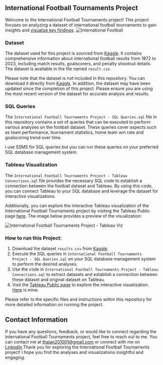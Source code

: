 ## International Football Tournaments Project
Welcome to the International Football Tournaments project! This project focuses on analyzing a dataset of international football tournaments to gain insights and [visualize key findings](https://public.tableau.com/app/profile/chon.thai.an.nguyen/viz/InternationalFootballTournamentsDashboard/Dashboard1?publish=yes).
![International Football](https://github.com/ThaiAnNguyen/DataAnalystPortfolio/assets/155811703/b95e75f9-10e4-486f-a258-46219836d4f8)


### Dataset
The dataset used for this project is sourced from [Kaggle](https://www.kaggle.com/datasets/martj42/international-football-results-from-1872-to-2017?select=shootouts.csv). It contains comprehensive information about international football results from 1872 to 2023, including match results, goalscorers, and penalty shootout details. The dataset is available in the file named `result.csv`.

Please note that the dataset is not included in this repository. You can download it directly from [Kaggle](https://www.kaggle.com/datasets/martj42/international-football-results-from-1872-to-2017?select=shootouts.csv). In addition, the dataset may have been updated since the completion of this project. Please ensure you are using the most recent version of the dataset for accurate analysis and results.

### SQL Queries
The `International Football Tournaments Project - SQL Queries.sql` file in this repository contains a set of queries that can be executed to perform various analyses on the football dataset. These queries cover aspects such as team performance, tournament statistics, home team win rate and goalscoring trend over time. 

I use SSMS for SQL queries but you can run these queries on your preferred SQL database management system.

### Tableau Visualization
The `International Football Tournaments Project - Tableau Connections.sql` file provides the necessary SQL code to establish a connection between the football dataset and Tableau. By using this code, you can connect Tableau to your SQL database and leverage the dataset for interactive visualizations.

Additionally, you can explore the interactive Tableau visualization of the International Football Tournaments project by visiting the Tableau Public page [here](https://public.tableau.com/app/profile/chon.thai.an.nguyen/viz/InternationalFootballTournamentsDashboard/Dashboard1?publish=yes). The image below provides a preview of the visualization:

![International Football Tournaments Project - Tableau Viz](https://github.com/ThaiAnNguyen/DataAnalystPortfolio/assets/155811703/eed6203e-e2e3-4e9d-9ea9-a21ab596f0cb)



### How to run this Project:
1. Download the dataset `results.csv` from [Kaggle](https://www.kaggle.com/datasets/martj42/international-football-results-from-1872-to-2017?select=shootouts.csv).
2. Execute the SQL queries in `International Football Tournaments Project - SQL Queries.sql` on your SQL database management system to perform the desired analyses.
3. Use the code in `International Football Tournaments Project - Tableau Connections.sql` to extract datasets and establish a connection between these dataset and original dataset on Tableau.
4. Visit the [Tableau Public page](https://public.tableau.com/app/discover) to explore the interactive visualization. [Here](https://public.tableau.com/app/profile/chon.thai.an.nguyen/viz/InternationalFootballTournamentsDashboard/Dashboard1?publish=yes) is mine.

Please refer to the specific files and instructions within this repository for more detailed information on running the project.

## Contact Information
If you have any questions, feedback, or would like to connect regarding the International Football Tournaments project, feel free to reach out to me. You can contact me at thaian201001@gmail.com or connect with me on [LinkedIn](https://www.linkedin.com/in/nguyenchonthaian/).Thank you for exploring the International Football Tournaments project! I hope you find the analyses and visualizations insightful and engaging.
